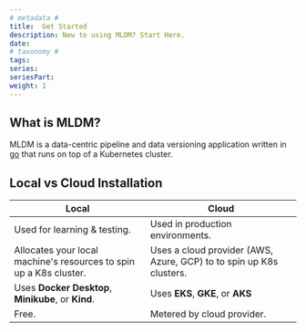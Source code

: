 ```yaml
---
# metadata # 
title:  Get Started
description: New to using MLDM? Start Here.
date: 
# taxonomy #
tags: 
series:
seriesPart:
weight: 1
---
```

## What is MLDM? 

MLDM is a data-centric pipeline and data versioning application written in [go](https://go.dev/) that runs on top of a Kubernetes cluster.

## Local vs Cloud Installation

| Local | Cloud |
|---|---|
|Used for learning & testing. |Used in production environments.|
| Allocates your local machine's resources to spin up a K8s cluster. | Uses a cloud provider (AWS, Azure, GCP) to to spin up K8s clusters. |
| Uses **Docker Desktop**, **Minikube**, or **Kind**.  | Uses **EKS**, **GKE**, or **AKS** |
|Free.|Metered by cloud provider.|